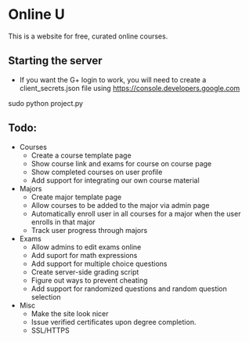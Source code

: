 # Online U

This is a website for free, curated online courses. 

## Starting the server
* If you want the G+ login to work, you will need to create a client_secrets.json file using https://console.developers.google.com

sudo python project.py

## Todo:
* Courses
  * Create a course template page
  * Show course link and exams for course on course page
  * Show completed courses on user profile
  * Add support for integrating our own course material
* Majors
  * Create major template page
  * Allow courses to be added to the major via admin page
  * Automatically enroll user in all courses for a major when the user enrolls in that major
  * Track user progress through majors
* Exams
  * Allow admins to edit exams online
  * Add suport for math expressions
  * Add support for multiple choice questions
  * Create server-side grading script
  * Figure out ways to prevent cheating
  * Add support for randomized questions and random question selection
* Misc
  * Make the site look nicer
  * Issue verified certificates upon degree completion.
  * SSL/HTTPS

